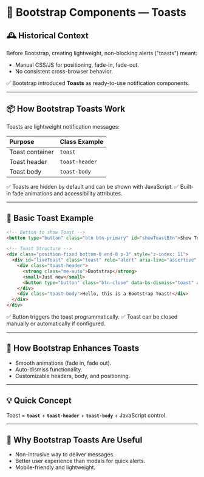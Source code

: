 # 📘 Bootstrap Components — Toasts

## 🕰️ Historical Context

Before Bootstrap, creating lightweight, non-blocking alerts ("toasts") meant:

- Manual CSS/JS for positioning, fade-in, fade-out.
- No consistent cross-browser behavior.

✅ Bootstrap introduced **Toasts** as ready-to-use notification components.

---

## 📦 How Bootstrap Toasts Work

Toasts are lightweight notification messages:

| Purpose         | Class Example  |
| :-------------- | :------------- |
| Toast container | `toast`        |
| Toast header    | `toast-header` |
| Toast body      | `toast-body`   |

✅ Toasts are hidden by default and can be shown with JavaScript.
✅ Built-in fade animations and accessibility attributes.

---

## 📄 Basic Toast Example

```html
<!-- Button to show Toast -->
<button type="button" class="btn btn-primary" id="showToastBtn">Show Toast</button>

<!-- Toast Structure -->
<div class="position-fixed bottom-0 end-0 p-3" style="z-index: 11">
  <div id="liveToast" class="toast" role="alert" aria-live="assertive" aria-atomic="true">
    <div class="toast-header">
      <strong class="me-auto">Bootstrap</strong>
      <small>Just now</small>
      <button type="button" class="btn-close" data-bs-dismiss="toast" aria-label="Close"></button>
    </div>
    <div class="toast-body">Hello, this is a Bootstrap Toast!</div>
  </div>
</div>
```

✅ Button triggers the toast programmatically.
✅ Toast can be closed manually or automatically if configured.

---

## 🔧 How Bootstrap Enhances Toasts

- Smooth animations (fade in, fade out).
- Auto-dismiss functionality.
- Customizable headers, body, and positioning.

---

## 💡 Quick Concept

Toast = **`toast`** + **`toast-header`** + **`toast-body`** + JavaScript control.

---

## 💸 Why Bootstrap Toasts Are Useful

- Non-intrusive way to deliver messages.
- Better user experience than modals for quick alerts.
- Mobile-friendly and lightweight.
